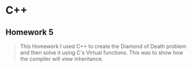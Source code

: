 # C++
## Homework 5
> This Homework I used C++ to create the Diamond of Death problem and then solve it using C's Virtual functions. This was to show how the compiler will view inheritance. 
